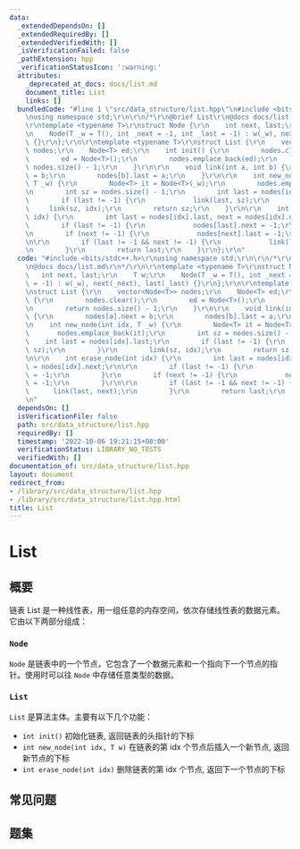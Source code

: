 ```yaml
---
data:
  _extendedDependsOn: []
  _extendedRequiredBy: []
  _extendedVerifiedWith: []
  _isVerificationFailed: false
  _pathExtension: hpp
  _verificationStatusIcon: ':warning:'
  attributes:
    _deprecated_at_docs: docs/list.md
    document_title: List
    links: []
  bundledCode: "#line 1 \"src/data_structure/list.hpp\"\n#include <bits/stdc++.h>\r\
    \nusing namespace std;\r\n\r\n/*\r\n@brief List\r\n@docs docs/list.md\r\n*/\r\n\
    \r\ntemplate <typename T>\r\nstruct Node {\r\n    int next, last;\r\n    T w;\r\
    \n    Node(T _w = T(), int _next = -1, int _last = -1) : w(_w), next(_next), last(_last)\
    \ {}\r\n};\r\n\r\ntemplate <typename T>\r\nstruct List {\r\n    vector<Node<T>>\
    \ nodes;\r\n    Node<T> ed;\r\n    int init() {\r\n        nodes.clear();\r\n\
    \        ed = Node<T>();\r\n        nodes.emplace_back(ed);\r\n        return\
    \ nodes.size() - 1;\r\n    }\r\n\r\n    void link(int a, int b) {\r\n        nodes[a].next\
    \ = b;\r\n        nodes[b].last = a;\r\n    }\r\n\r\n    int new_node(int idx,\
    \ T _w) {\r\n        Node<T> it = Node<T>(_w);\r\n        nodes.emplace_back(it);\r\
    \n        int sz = nodes.size() - 1;\r\n        int last = nodes[idx].last;\r\n\
    \        if (last != -1) {\r\n            link(last, sz);\r\n        }\r\n   \
    \     link(sz, idx);\r\n        return sz;\r\n    }\r\n\r\n    int erase_node(int\
    \ idx) {\r\n        int last = nodes[idx].last, next = nodes[idx].next;\r\n\r\n\
    \        if (last != -1) {\r\n            nodes[last].next = -1;\r\n        }\r\
    \n        if (next != -1) {\r\n            nodes[next].last = -1;\r\n        }\r\
    \n\r\n        if (last != -1 && next != -1) {\r\n            link(last, next);\r\
    \n        }\r\n        return last;\r\n    }\r\n};\r\n"
  code: "#include <bits/stdc++.h>\r\nusing namespace std;\r\n\r\n/*\r\n@brief List\r\
    \n@docs docs/list.md\r\n*/\r\n\r\ntemplate <typename T>\r\nstruct Node {\r\n \
    \   int next, last;\r\n    T w;\r\n    Node(T _w = T(), int _next = -1, int _last\
    \ = -1) : w(_w), next(_next), last(_last) {}\r\n};\r\n\r\ntemplate <typename T>\r\
    \nstruct List {\r\n    vector<Node<T>> nodes;\r\n    Node<T> ed;\r\n    int init()\
    \ {\r\n        nodes.clear();\r\n        ed = Node<T>();\r\n        nodes.emplace_back(ed);\r\
    \n        return nodes.size() - 1;\r\n    }\r\n\r\n    void link(int a, int b)\
    \ {\r\n        nodes[a].next = b;\r\n        nodes[b].last = a;\r\n    }\r\n\r\
    \n    int new_node(int idx, T _w) {\r\n        Node<T> it = Node<T>(_w);\r\n \
    \       nodes.emplace_back(it);\r\n        int sz = nodes.size() - 1;\r\n    \
    \    int last = nodes[idx].last;\r\n        if (last != -1) {\r\n            link(last,\
    \ sz);\r\n        }\r\n        link(sz, idx);\r\n        return sz;\r\n    }\r\
    \n\r\n    int erase_node(int idx) {\r\n        int last = nodes[idx].last, next\
    \ = nodes[idx].next;\r\n\r\n        if (last != -1) {\r\n            nodes[last].next\
    \ = -1;\r\n        }\r\n        if (next != -1) {\r\n            nodes[next].last\
    \ = -1;\r\n        }\r\n\r\n        if (last != -1 && next != -1) {\r\n      \
    \      link(last, next);\r\n        }\r\n        return last;\r\n    }\r\n};\r\
    \n"
  dependsOn: []
  isVerificationFile: false
  path: src/data_structure/list.hpp
  requiredBy: []
  timestamp: '2022-10-06 19:21:15+08:00'
  verificationStatus: LIBRARY_NO_TESTS
  verifiedWith: []
documentation_of: src/data_structure/list.hpp
layout: document
redirect_from:
- /library/src/data_structure/list.hpp
- /library/src/data_structure/list.hpp.html
title: List
---
```

# List

## 概要
链表 List 是一种线性表，用一组任意的内存空间，依次存储线性表的数据元素。它由以下两部分组成：
### `Node`
`Node` 是链表中的一个节点，它包含了一个数据元素和一个指向下一个节点的指针。使用时可以往 `Node` 中存储任意类型的数据。
### `List`
`List` 是算法主体。主要有以下几个功能：
- `int init()` 初始化链表, 返回链表的头指针的下标
- `int new_node(int idx, T w)` 在链表的第 idx 个节点后插入一个新节点, 返回新节点的下标
- `int erase_node(int idx)` 删除链表的第 idx 个节点, 返回下一个节点的下标


## 常见问题

## 题集